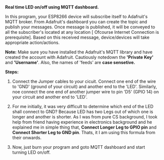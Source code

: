 **Real time LED on/off using MQTT dashboard.**
 
In this program, your ESP8266 device will subscribe itself to Adafruit's MQTT broker. From Adafruit's dashboard you can create the topic and publish your messages.
Once message is published, it will be conveyed to all the subscriber's located at any location [ Ofcourse Internet Connection is prerequisite].
Based on this received message, device/devices will take appropriate action/actions.

**Note:** Make sure you have installed the Adafruit's MQTT library and have created the account with Adafruit. Cautiously notedown the **'Private Key'** and **'Username'**.
Also, the names of 'feeds' are **case sensetive.**

**Steps:**
1. Connect the Jumper cables to your cicuit. Connect one end of the wire to 'GND' (ground of your circuit) and another end to the 'LED'. Similarly, noe connect the one end of another jumper wire to pin 'D5' (GPIO 14) on your circuit and another end to 'LED'. </br>

2. For me initially, it was very difficult to determine which end of the LED shall connect to GND? Because LED has two Legs out of which one is longer and another is shorter. As I was from pure CS background, I took help from friend having experience in electronics background and he explained me in simple thing that, **Connect Longer Leg to GPIO pin** and **Connect Shorter Leg to GND pin**. Thats, it I am using this formula from their onwards. </br>

3. Now, just burn your program and goto MQTT dashboard and start turning LED on/off. </br>





 
